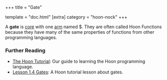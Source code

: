 +++
title = "Gate"

template = "doc.html"
[extra]
category = "hoon-nock"
+++

A **gate** is [core](../core) with one [arm](../arm) named $. They are often called Hoon Functions because they have many of the same properties of functions from other programming languages.

### Further Reading

- [The Hoon Tutorial](@/docs/tutorials/hoon/hoon-school/_index.md): Our guide to learning the Hoon programming language.
- [Lesson 1.4 Gates](@/docs/hoon/hoon-school/gates.md): A Hoon tutorial lesson about gates.